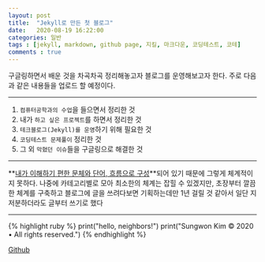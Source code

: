 ```yaml
---
layout: post
title:  "Jekyll로 만든 첫 블로그"
date:   2020-08-19 16:22:00
categories: 일반
tags : [jekyll, markdown, github page, 지킬, 마크다운, 코딩테스트, 코테]
comments : true
---
```



구글링하면서 배운 것을 차곡차곡 정리해놓고자 블로그를 운영해보고자 한다.
주로 다음과 같은 내용들을 업로드 할 예정이다.

---

1) `컴퓨터공학과의 수업`을 들으면서 정리한 것  
2) 내가 `하고 싶은 프로젝트`를 하면서 정리한 것  
3) `테크블로그(Jekyll)를 운영`하기 위해 필요한 것  
4) `코딩테스트 문제풀이` 정리한 것  
5) 그 외 `막혔던 이슈`들을 구글링으로 해결한 것

---

**<u>내가 이해하기 편한 문체와 단어, 흐름으로 구성</u>**되어 있기 때문에 그렇게 체계적이지 못하다.
나중에 카테고리별로 모아 최소한의 체계는 잡힐 수 있겠지만, 초장부터 깔끔한 체계를 구축하고 블로그에 글을 쓰려다보면
기획하는데만 1년 걸릴 것 같아서 일단 지저분하더라도 글부터 쓰기로 했다

---

{% highlight ruby %}
print("hello, neighbors!")
print("Sungwon Kim © 2020 • All rights reserved.")
{% endhighlight %}

[Github][githuburl]

[githuburl]: https://github.com/kpiswon
